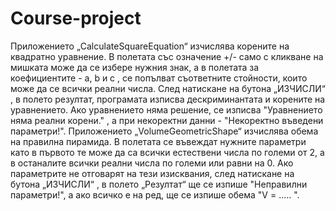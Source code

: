 # Course-project
Приложението „CalculateSquareEquation“ изчислява корените на квадратно уравнение.
В полетата със означение +/- само с кликване на мишката може да се избере нужния знак,
а в полетата за коефициентите - a, b и c , се попълват съответните стойности, които може
да се всички реални числа. След натискане на бутона „ИЗЧИСЛИ“ , в полето резултат, програмата 
изписва дескриминантата и корените на уравнението. Ако уравнението няма решение, се изписва
"Уравнението няма реални корени." , а при некоректни данни - "Некоректно въведени параметри!".
Приложението „VolumeGeometricShape“ изчислява обема на правилна пирамида. В полетата се въвеждат
нужните параметри като в първото те може да са всички естествени числа по големи от 2, а в останалите
всички реални числа по големи или равни на 0. Ако параметрите не отговарят на тези изисквания,
след натискане на бутона „ИЗЧИСЛИ“ , в полето „Резултат“ ще се изпише "Неправилни параметри!", 
а ако всичко е на ред, ще се изпише обема "V = ..... ".
